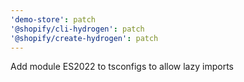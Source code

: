 ```yaml
---
'demo-store': patch
'@shopify/cli-hydrogen': patch
'@shopify/create-hydrogen': patch
---
```


Add module ES2022 to tsconfigs to allow lazy imports
